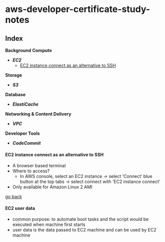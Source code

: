 # aws-developer-certificate-study-notes

## Index

**Background**
**Compute**
- ***EC2***
  - [EC2 instance connect as an alternative to SSH ](#ec2-instance-connect-as-an-alternative-to-SSH)
  
**Storage**
- ***S3***

**Database**
- ***ElastiCache***

**Networking & Content Delivery**
- ***VPC***

**Developer Tools**
- ***CodeCommit***
  
  
  
#### EC2 instance connect as an alternative to SSH 
- A browser based terminal 
- Where to access?
  - In AWS console, select an EC2 instance → select ‘Connect’ blue button at the top tabs → select connect with ‘EC2 instance connect’
- Only available for Amazon Linux 2 AMI

[ go back ](#index)


#### EC2 user data
- common purpose: to automate boot tasks and the script would be executed when machine first starts
- user data is the data passed to EC2 machine and can be used by EC2 machine
